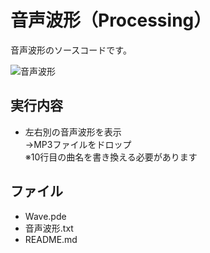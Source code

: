 # 音声波形（Processing）
音声波形のソースコードです。

![音声波形](https://user-images.githubusercontent.com/84171334/232210077-59644b8e-1843-4b4b-ab8b-2c0492b748c9.jpg)

## 実行内容
- 左右別の音声波形を表示   
→MP3ファイルをドロップ  
※10行目の曲名を書き換える必要があります

## ファイル
- Wave.pde
- 音声波形.txt
- README.md
